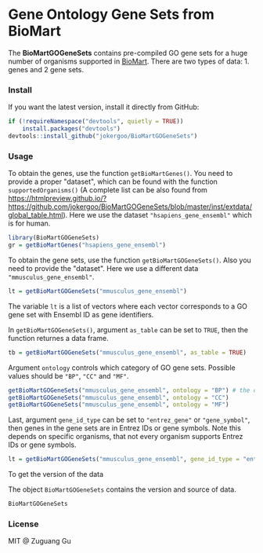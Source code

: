 # Gene Ontology Gene Sets from BioMart

The **BioMartGOGeneSets** contains pre-compiled GO gene sets for a huge number of
organisms supported in [BioMart](https://www.ensembl.org/info/data/biomart/index.html).
There are two types of data: 1. genes and 2 gene sets.


### Install

If you want the latest version, install it directly from GitHub:

```r
if (!requireNamespace("devtools", quietly = TRUE))
    install.packages("devtools")
devtools::install_github("jokergoo/BioMartGOGeneSets")
```

### Usage


To obtain the genes, use the function `getBioMartGenes()`. You need to provide
a proper "dataset", which can be found with the function `supportedOrganisms()` (A complete list can
be also found from https://htmlpreview.github.io/?https://github.com/jokergoo/BioMartGOGeneSets/blob/master/inst/extdata/global_table.html). Here
we use the dataset `"hsapiens_gene_ensembl"` which is for human.

```r
library(BioMartGOGeneSets)
gr = getBioMartGenes("hsapiens_gene_ensembl")
```

To obtain the gene sets, use the function `getBioMartGOGeneSets()`. Also you need to provide
the "dataset". Here we use a different data `"mmusculus_gene_ensembl"`.

```r
lt = getBioMartGOGeneSets("mmusculus_gene_ensembl")
```

The variable `lt` is a list of vectors where each vector corresponds to a GO gene set with Ensembl
ID as gene identifiers.

In `getBioMartGOGeneSets()`, argument `as_table` can be set to `TRUE`, then the function returnes
a data frame.

```r
tb = getBioMartGOGeneSets("mmusculus_gene_ensembl", as_table = TRUE)
```

Argument `ontology` controls which category of GO gene sets. Possible values should be `"BP"`, `"CC"`
and `"MF"`.

```r
getBioMartGOGeneSets("mmusculus_gene_ensembl", ontology = "BP") # the default one
getBioMartGOGeneSets("mmusculus_gene_ensembl", ontology = "CC")
getBioMartGOGeneSets("mmusculus_gene_ensembl", ontology = "MF")
```

Last, argument `gene_id_type` can be set to `"entrez_gene"` or `"gene_symbol"`, then genes in the gene sets
are in Entrez IDs or gene symbols. Note this depends on specific organisms, that not every organism supports 
Entrez IDs or gene symbols.

```r
lt = getBioMartGOGeneSets("mmusculus_gene_ensembl", gene_id_type = "entrez_gene")
```

To get the version of the data

The object `BioMartGOGeneSets` contains the version and source of data.

```r
BioMartGOGeneSets
```



### License

MIT @ Zuguang Gu
